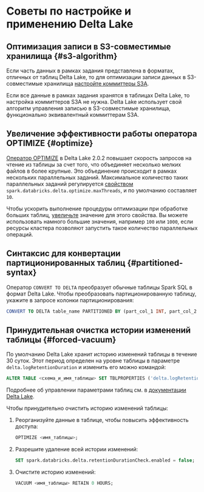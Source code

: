 # Советы по настройке и применению Delta Lake

## Оптимизация записи в S3-совместимые хранилища {#s3-algorithm}

Если часть данных в рамках задания представлена в форматах, отличных от таблиц Delta Lake, то для оптимизации записи данных в S3-совместимые хранилища [настройте коммиттеры S3A](../../tutorials/copy-files-from-object-storage.md#s3a-committers).

Если все данные в рамках задания хранятся в таблицах Delta Lake, то настройка коммиттеров S3A не нужна. Delta Lake использует свой алгоритм управления записью в S3-совместимые хранилища, функционально эквивалентный коммиттерам S3A.

## Увеличение эффективности работы оператора OPTIMIZE {#optimize}

[Оператор OPTIMIZE](https://docs.delta.io/latest/optimizations-oss.html#compaction-bin-packing) в Delta Lake 2.0.2 повышает скорость запросов на чтение из таблицы за счет того, что объединяет несколько мелких файлов в более крупные. Это объединение происходит в рамках нескольких параллельных заданий. Максимальное количество таких параллельных заданий регулируется [свойством](../../concepts/settings-list.md) `spark.databricks.delta.optimize.maxThreads`, и по умолчанию составляет `10`.

Чтобы ускорить выполнение процедуры оптимизации при обработке больших таблиц, [увеличьте](../../concepts/settings-list.md#change-properties) значение для этого свойства. Вы можете использовать намного большие значения, например `100` или `1000`, если ресурсы кластера позволяют запустить такое количество параллельных операций.

## Синтаксис для конвертации партиционированных таблиц {#partitioned-syntax}

Оператор `CONVERT TO DELTA` преобразует обычные таблицы Spark SQL в формат Delta Lake. Чтобы преобразовать партиционированную таблицу, укажите в запросе колонки партиционирования:

```sql
CONVERT TO DELTA table_name PARTITIONED BY (part_col_1 INT, part_col_2 INT);
```

## Принудительная очистка истории изменений таблицы {#forced-vacuum}

По умолчанию Delta Lake хранит историю изменений таблицы в течение 30 суток. Этот период определен на уровне таблицы в параметре `delta.logRetentionDuration` и изменить его можно командой:

```sql
ALTER TABLE <схема_и_имя_таблицы> SET TBLPROPERTIES ('delta.logRetentionDuration' = "interval <интервал>")
```

Подробнее об управлении параметрами таблиц см. в [документации Delta Lake](https://docs.delta.io/latest/delta-batch.html#table-properties).

Чтобы принудительно очистить историю изменений таблицы:

1. Реорганизуйте данные в таблице, чтобы повысить эффективность доступа:

    ```sql
    OPTIMIZE <имя_таблицы>;
    ```

1. Разрешите удаление всей истории изменений:

    ```sql
    SET spark.databricks.delta.retentionDurationCheck.enabled = false;
    ```

1. Очистите историю изменений:

    ```sql
    VACUUM <имя_таблицы> RETAIN 0 HOURS;
    ```
